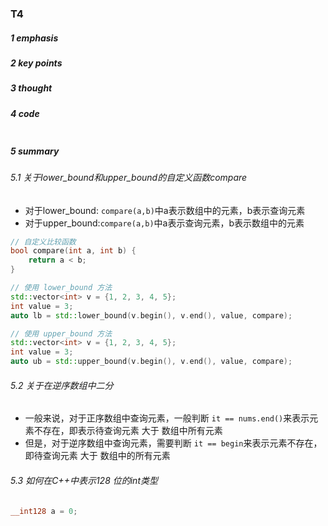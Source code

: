 ### T4 

##### 1 emphasis



##### 2 key points



##### 3 thought



##### 4 code

```cpp

```



##### 5 summary

###### 5.1 关于lower_bound和upper_bound的自定义函数compare

* 对于lower_bound: `compare(a,b)`中a表示数组中的元素，b表示查询元素
* 对于upper_bound:`compare(a,b)`中a表示查询元素，b表示数组中的元素 

```cpp
// 自定义比较函数
bool compare(int a, int b) {
    return a < b;
}

// 使用 lower_bound 方法
std::vector<int> v = {1, 2, 3, 4, 5};
int value = 3;
auto lb = std::lower_bound(v.begin(), v.end(), value, compare);

// 使用 upper_bound 方法
std::vector<int> v = {1, 2, 3, 4, 5};
int value = 3;
auto ub = std::upper_bound(v.begin(), v.end(), value, compare);
```



###### 5.2 关于在逆序数组中二分

* 一般来说，对于正序数组中查询元素，一般判断 `it == nums.end()`来表示元素不存在，即表示待查询元素 大于 数组中所有元素
* 但是，对于逆序数组中查询元素，需要判断 `it == begin`来表示元素不存在，即待查询元素 大于 数组中的所有元素



###### 5.3 如何在C++中表示128 位的int类型

```cpp
__int128 a = 0;
```



